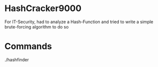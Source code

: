 # HashCracker9000
For IT-Security, had to analyze a Hash-Function and tried to write a simple brute-forcing algorithm to do so
# Commands
./hashfinder <Number> <Iterations>
